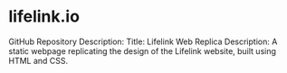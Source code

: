 # lifelink.io
GitHub Repository Description: Title: Lifelink Web Replica Description: A static webpage replicating the design of the Lifelink website, built using HTML and CSS. 
